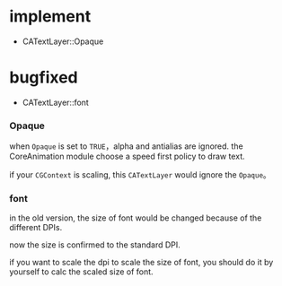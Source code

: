 # implement
* CATextLayer::Opaque

# bugfixed
* CATextLayer::font

### Opaque
when `Opaque` is set to `TRUE`，alpha and antialias are ignored. the CoreAnimation module choose a speed first policy to draw text.

if your `CGContext` is scaling, this `CATextLayer` would ignore the `Opaque`。

### font
in the old version, the size of font would be changed because of the different DPIs. 

now the size is confirmed to the standard DPI.

if you want to scale the dpi to scale the size of font, you should do it by yourself to calc the scaled size of font.
